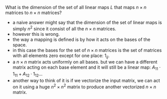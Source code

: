 What is the dimension of the set of all linear maps $L$ that maps $n \times n$ matrices to $n \times n$ matrices?

- a naive answer might say that the dimension of the set of linear maps is simply $n^2$ since it consist of all the $n \times n$ matrices.
- however this is wrong.
- the way a mapping is defined is by how it acts on the bases of the space. 
- in this case the bases for the set of $n \times n$ matrices is the set of matrices with all elements zero except for one place: $1_{ij}$.
- a $n \times n$ matrix acts uniformly on all bases. but we can have a different matrix acting on each base element and it will still be a linear map: $A_{11} \cdot 1_{11} + A_{12} \cdot 1_{12} ...$  
- another way to think of it is if we vectorize the input matrix, we can act on it using a huge $n^2 \times n^2$ matrix to produce another vectorized $n \times n$ matrix. 
